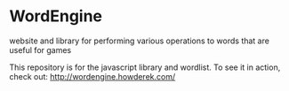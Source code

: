 # WordEngine
website and library for performing various operations to words that are useful for games

This repository is for the javascript library and wordlist. To see it in action, check out: http://wordengine.howderek.com/
